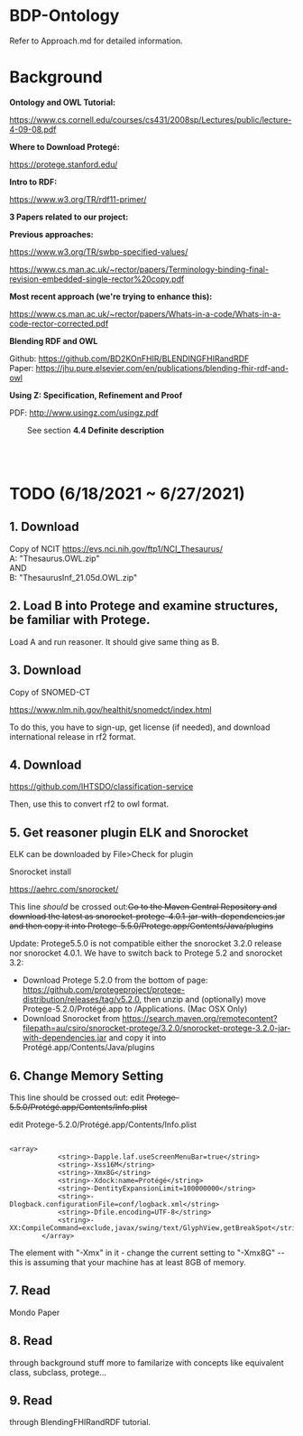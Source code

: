 # BDP-Ontology

Refer to Approach.md for detailed information.


# Background


**Ontology and OWL Tutorial:**

https://www.cs.cornell.edu/courses/cs431/2008sp/Lectures/public/lecture-4-09-08.pdf


**Where to Download Protegé:**

https://protege.stanford.edu/


**Intro to RDF:**

https://www.w3.org/TR/rdf11-primer/


**3 Papers related to our project:**

**Previous approaches:**

https://www.w3.org/TR/swbp-specified-values/

https://www.cs.man.ac.uk/~rector/papers/Terminology-binding-final-revision-embedded-single-rector%20copy.pdf

**Most recent approach (we're trying to enhance this):**

https://www.cs.man.ac.uk/~rector/papers/Whats-in-a-code/Whats-in-a-code-rector-corrected.pdf



**Blending RDF and OWL**

Github: https://github.com/BD2KOnFHIR/BLENDINGFHIRandRDF <br>
Paper: https://jhu.pure.elsevier.com/en/publications/blending-fhir-rdf-and-owl

**Using Z: Specification, Refinement and Proof**

PDF: http://www.usingz.com/usingz.pdf

&nbsp; &nbsp; &nbsp; &nbsp; See section __4.4 Definite description__

<br>
<br>

# TODO (6/18/2021 ~ 6/27/2021)


## 1. Download

Copy of NCIT
https://evs.nci.nih.gov/ftp1/NCI_Thesaurus/
<br>
A: "Thesaurus.OWL.zip"<br>
AND<br>
B: "ThesaurusInf_21.05d.OWL.zip"

## 2. Load B into Protege and examine structures, be familiar with Protege. 
Load A and run reasoner. It should give same thing as B.

## 3. Download

Copy of SNOMED-CT

https://www.nlm.nih.gov/healthit/snomedct/index.html

To do this, you have to sign-up, get license (if needed), and download international release in rf2 format.

## 4. Download 

https://github.com/IHTSDO/classification-service

Then, use this to convert rf2 to owl format.

## 5. Get reasoner plugin ELK and Snorocket

ELK can be downloaded by File>Check for plugin

Snorocket install

https://aehrc.com/snorocket/

This line _should_ be crossed out:~~Go to the Maven Central Repository and download the latest as snorocket-protege-4.0.1-jar-with-dependencies.jar and then copy it into Protege-5.5.0/Protege.app/Contents/Java/plugins~~

Update: Protege5.5.0 is not compatible either the snorocket 3.2.0 release nor snorocket 4.0.1.  We have to switch back to Protege 5.2 and snorocket 3.2:

* Download Protege 5.2.0 from the bottom of page: https://github.com/protegeproject/protege-distribution/releases/tag/v5.2.0, then unzip and (optionally) move
Protege-5.2.0/Protégé.app to /Applications.  (Mac OSX Only)
* Download Snorocket from https://search.maven.org/remotecontent?filepath=au/csiro/snorocket-protege/3.2.0/snorocket-protege-3.2.0-jar-with-dependencies.jar and
copy it into Protégé.app/Contents/Java/plugins

## 6. Change Memory Setting 

This line should be crossed out: edit ~~Protege-5.5.0/Protégé.app/Contents/Info.plist~~

edit Protege-5.2.0/Protégé.app/Contents/Info.plist
```

<array>
            <string>-Dapple.laf.useScreenMenuBar=true</string>
            <string>-Xss16M</string>
            <string>-Xmx8G</string>
            <string>-Xdock:name=Protégé</string>
            <string>-DentityExpansionLimit=100000000</string>
            <string>-Dlogback.configurationFile=conf/logback.xml</string>
            <string>-Dfile.encoding=UTF-8</string>
            <string>-XX:CompileCommand=exclude,javax/swing/text/GlyphView,getBreakSpot</string>
        </array>
```

The element with "-Xmx" in it - change the current setting to "-Xmx8G"   -- this is assuming that your machine has at least 8GB of memory.
        
        

## 7. Read 

Mondo Paper

## 8. Read 

through background stuff more to familarize with concepts like equivalent class, subclass, protege...

## 9. Read 

through BlendingFHIRandRDF tutorial.




